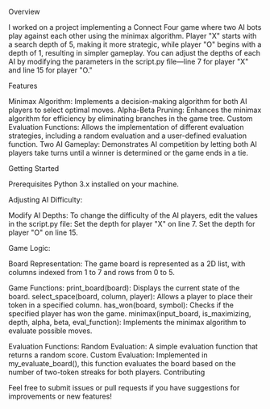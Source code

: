 Overview

I worked on a project implementing a Connect Four game where two AI bots play against each other using the minimax algorithm. Player "X" starts with a search depth of 5, making it more strategic, while player "O" begins with a depth of 1, resulting in simpler gameplay. You can adjust the depths of each AI by modifying the parameters in the script.py file—line 7 for player "X" and line 15 for player "O."

Features

Minimax Algorithm: Implements a decision-making algorithm for both AI players to select optimal moves.
Alpha-Beta Pruning: Enhances the minimax algorithm for efficiency by eliminating branches in the game tree.
Custom Evaluation Functions: Allows the implementation of different evaluation strategies, including a random evaluation and a user-defined evaluation function.
Two AI Gameplay: Demonstrates AI competition by letting both AI players take turns until a winner is determined or the game ends in a tie.

Getting Started

Prerequisites
Python 3.x installed on your machine.


Adjusting AI Difficulty:

Modify AI Depths: To change the difficulty of the AI players, edit the values in the script.py file:
Set the depth for player "X" on line 7.
Set the depth for player "O" on line 15.

Game Logic:

Board Representation:
The game board is represented as a 2D list, with columns indexed from 1 to 7 and rows from 0 to 5.

Game Functions:
print_board(board): Displays the current state of the board.
select_space(board, column, player): Allows a player to place their token in a specified column.
has_won(board, symbol): Checks if the specified player has won the game.
minimax(input_board, is_maximizing, depth, alpha, beta, eval_function): Implements the minimax algorithm to evaluate possible moves.

Evaluation Functions:
Random Evaluation: A simple evaluation function that returns a random score.
Custom Evaluation: Implemented in my_evaluate_board(), this function evaluates the board based on the number of two-token streaks for both players.
Contributing

Feel free to submit issues or pull requests if you have suggestions for improvements or new features!

